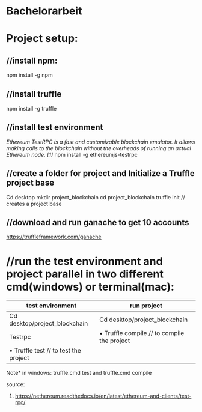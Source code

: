 # Bachelorarbeit
# Project setup:
## //install npm:
npm install -g npm
## //install truffle 
npm install -g truffle
## //install test environment 
*Ethereum TestRPC is a fast and customizable blockchain emulator. It allows making calls to the blockchain without the overheads of running an actual Ethereum node. [1]*
npm install -g ethereumjs-testrpc
## //create a folder for project and Initialize a Truffle project base
Cd desktop
mkdir project_blockchain
cd project_blockchain
truffle init // creates a project base
## //download and run ganache to get 10 accounts 
https://truffleframework.com/ganache


# //run the test environment and project parallel in two different cmd(windows) or terminal(mac):
test environment | run project 
------------ | -------------
Cd desktop/project_blockchain | Cd desktop/project_blockchain
Testrpc | •	Truffle compile // to compile the project
 |•	Truffle test // to test the project
 
Note* in windows: truffle.cmd test and truffle.cmd compile 

source: 
1.	https://nethereum.readthedocs.io/en/latest/ethereum-and-clients/test-rpc/
